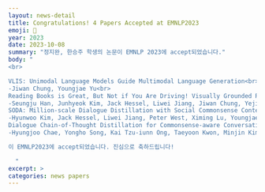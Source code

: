 ```yaml
---
layout: news-detail
title: Congratulations! 4 Papers Accepted at EMNLP2023
emoji: 🎉
year: 2023
date: 2023-10-08
summary: "정지완, 한승주 학생의 논문이 EMNLP 2023에 accept되었습니다."
body: "
<br>

VLIS: Unimodal Language Models Guide Multimodal Language Generation<br>
-Jiwan Chung, Youngjae Yu<br>
Reading Books is Great, But Not if You Are Driving! Visually Grounded Reasoning about Defeasible Commonsense Norms<br>
-Seungju Han, Junhyeok Kim, Jack Hessel, Liwei Jiang, Jiwan Chung, Yejin Son, Yejin Choi, Youngjae Yu<br>
SODA: Million-scale Dialogue Distillation with Social Commonsense Contextualization<br>
-Hyunwoo Kim, Jack Hessel, Liwei Jiang, Peter West, Ximing Lu, Youngjae Yu, Pei Zhou, Ronan Le Bras, Malihe Alikhani, Gunhee Kim, Maarten Sap, Yejin Choi<br>
Dialogue Chain-of-Thought Distillation for Commonsense-aware Conversational Agents<br>
-Hyungjoo Chae, Yongho Song, Kai Tzu-iunn Ong, Taeyoon Kwon, Minjin Kim, Youngjae Yu, Dongha Lee, Dongyeop Kang, Jinyoung Yeo<br>

이 EMNLP2023에 accept되었습니다. 진심으로 축하드립니다!

  "
excerpt: >
categories: news papers
---
```

